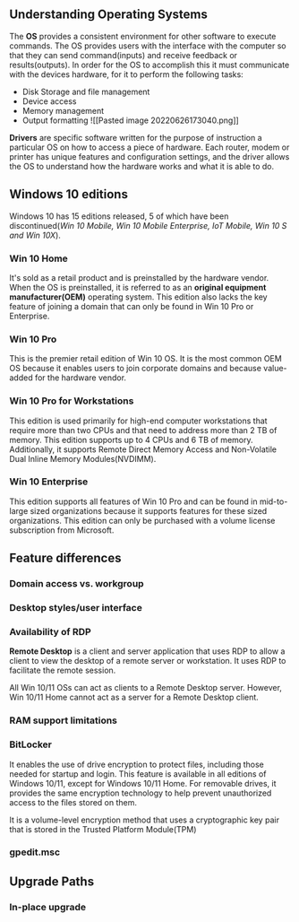 ```toc
```
## Understanding Operating Systems
The **OS** provides a consistent environment for other software to execute commands. The OS provides users with the interface with the computer so that they can send command(inputs) and receive feedback or results(outputs). In order for the OS to accomplish this it must communicate with the devices hardware, for it to perform the following tasks:
- Disk Storage and file management
- Device access
- Memory management
- Output formatting
![[Pasted image 20220626173040.png]]

**Drivers** are specific software written for the purpose of instruction a particular OS on how to access a piece of hardware. Each router, modem or printer has unique features and configuration settings, and the driver allows the OS to understand how the hardware works and what it is able to do.

## Windows 10 editions
Windows 10 has 15 editions released, 5 of which have been discontinued(<i>Win 10 Mobile, Win 10 Mobile Enterprise, IoT Mobile, Win 10 S and Win 10X</i>).

### Win 10 Home
It's sold as a retail product and is preinstalled by the hardware vendor. When the OS is preinstalled, it is referred to as an **original equipment manufacturer(OEM)** operating system. This edition also lacks the key feature of joining a domain that can only be found in Win 10 Pro or Enterprise.

### Win 10 Pro
This is the premier retail edition of Win 10 OS. It is the most common OEM OS because it enables users to join corporate domains and because value-added for the hardware vendor.

### Win 10 Pro for Workstations
This edition is used primarily for high-end computer workstations that require more than two CPUs and that need to address more than 2 TB of memory. This edition supports up to 4 CPUs and 6 TB of memory. Additionally, it supports Remote Direct Memory Access and Non-Volatile Dual Inline Memory Modules(NVDIMM).

### Win 10 Enterprise
This edition supports all features of Win 10 Pro and can be found in mid-to-large sized organizations because it supports features for these sized organizations. This edition can only be purchased with a volume license subscription from Microsoft. 

## Feature differences
### Domain access vs. workgroup
### Desktop styles/user interface
### Availability of RDP
**Remote Desktop** is a client and server application that uses RDP to allow a client to view the desktop of a remote server or workstation. It uses RDP to facilitate the remote session. 

All Win 10/11 OSs can act as clients to a Remote Desktop server. However, Win 10/11 Home cannot act as a server for a Remote Desktop client.
### RAM support limitations
### BitLocker
It enables the use of drive encryption to protect files, including those needed for startup and login. This feature is available in all editions of Windows 10/11, except for Windows 10/11 Home. For  removable drives, it provides the same encryption technology to help prevent unauthorized access to the files stored on them.

It is a volume-level encryption method that uses a cryptographic key pair that is stored in the Trusted Platform Module(TPM)
### gpedit.msc
## Upgrade Paths
### In-place upgrade
